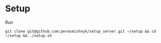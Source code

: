 # Setup

Run
```
git clone git@github.com:peresmishnyk/setup_server.git ~/setup && cd ~/setup && ./setup.sh
```
